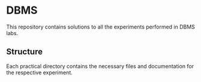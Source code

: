 # DBMS
This repository contains solutions to all the experiments performed in DBMS labs.

## Structure
Each practical directory contains the necessary files and documentation for the respective experiment.
